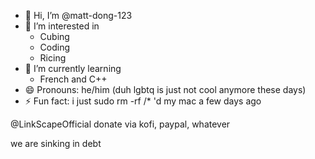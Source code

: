 - 👋 Hi, I’m @matt-dong-123
- 👀 I’m interested in
  - Cubing
  - Coding
  - Ricing
- 🌱 I’m currently learning
  - French and C++
- 😄 Pronouns: he/him (duh lgbtq is just not cool anymore these days)
- ⚡ Fun fact: i just sudo rm -rf /* 'd my mac a few days ago

@LinkScapeOfficial
donate via kofi, paypal, whatever

we are sinking in debt

<!---
matt-dong-123/matt-dong-123 is a ✨ special ✨ repository because its `README.md` (this file) appears on your GitHub profile.
You can click the Preview link to take a look at your changes.
--->
